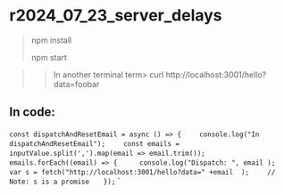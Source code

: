﻿# r2024_07_23_server_delays

> npm install
> 
> npm start

>> In another terminal
>>  term>  curl http://localhost:3001/hello?data=foobar

## In code:
` const dispatchAndResetEmail = async () => { `
`    console.log("In dispatchAndResetEmail");`
`    const emails = inputValue.split(',').map(email => email.trim());`
`    emails.forEach((email) => {`
`     console.log("Dispatch: ", email );`
`     var s = fetch("http://localhost:3001/hello?data=" +email  );`
`     // Note: s is a promise `
`   });`
`
